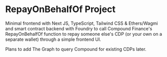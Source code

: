 # RepayOnBehalfOf Project
Minimal frontend with Next JS, TypeScript, Tailwind CSS & Ethers/Wagmi and smart contract backend with Foundry to call Compound Finance's RepayOnBehalfOf function to repay someone else's CDP (or your own on a separate wallet) through a simple frontend UI.

Plans to add The Graph to query Compound for existing CDPs later.
